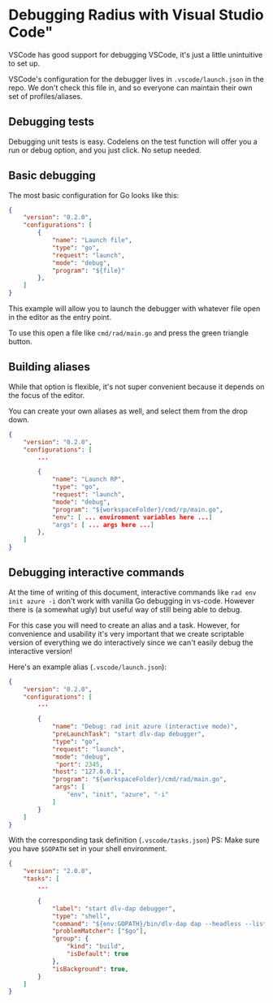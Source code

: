 # Debugging Radius with Visual Studio Code"

VSCode has good support for debugging VSCode, it's just a little unintuitive to set up.

VSCode's configuration for the debugger lives in `.vscode/launch.json` in the repo. We don't check this file in, and so everyone can maintain their own set of profiles/aliases.

## Debugging tests

Debugging unit tests is easy. Codelens on the test function will offer you a run or debug option, and you just click. No setup needed.

## Basic debugging

The most basic configuration for Go looks like this:

```json
{
    "version": "0.2.0",
    "configurations": [
        {
            "name": "Launch file",
            "type": "go",
            "request": "launch",
            "mode": "debug",
            "program": "${file}"
        },
    ]
}
```

This example will allow you to launch the debugger with whatever file open in the editor as the entry point.

To use this open a file like `cmd/rad/main.go` and press the green triangle button.

## Building aliases

While that option is flexible, it's not super convenient because it depends on the focus of the editor.

You can create your own aliases as well, and select them from the drop down.

```json
{
    "version": "0.2.0",
    "configurations": [
        ...

        {
            "name": "Launch RP",
            "type": "go",
            "request": "launch",
            "mode": "debug",
            "program": "${workspaceFolder}/cmd/rp/main.go",
            "env": [ ... environment variables here ...]
            "args": [ ... args here ...]
        },
    ]
}
```

## Debugging interactive commands

At the time of writing of this document, interactive commands like `rad env init azure -i` don't work with vanilla Go debugging in vs-code. However there is (a somewhat ugly) but useful way of still being able to debug.

For this case you will need to create an alias and a task. However, for convenience and usability it's very important that we create scriptable version of everything we do interactively since we can't easily debug the interactive version!

Here's an example alias (`.vscode/launch.json`):

```json
{
    "version": "0.2.0",
    "configurations": [
        ...

        {
            "name": "Debug: rad init azure (interactive mode)",
            "preLaunchTask": "start dlv-dap debugger",
            "type": "go",
            "request": "launch",
            "mode": "debug",
             "port": 2345,
            "host": "127.0.0.1",
            "program": "${workspaceFolder}/cmd/rad/main.go",
            "args": [
                "env", "init", "azure", "-i"
            ]
        }
    ]
}
```
With the corresponding task definition (`.vscode/tasks.json`)
PS: Make sure you have `$GOPATH` set in your shell environment.

```json
{
    "version": "2.0.0",
    "tasks": [
        ...

        {
            "label": "start dlv-dap debugger",
            "type": "shell",
            "command": "${env:GOPATH}/bin/dlv-dap dap --headless --listen=:2345 --log --api-version=2",
            "problemMatcher": ["$go"],
            "group": {
                "kind": "build",
                "isDefault": true
            },  
            "isBackground": true,     
        }
    ]
}
```